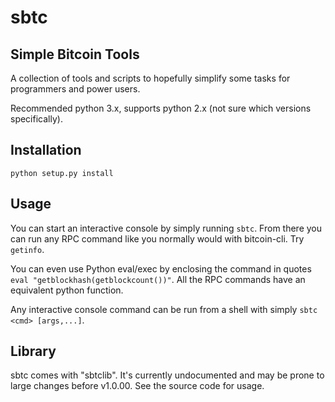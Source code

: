 # sbtc
## Simple Bitcoin Tools

A collection of tools and scripts to hopefully simplify some tasks for programmers and power users.

Recommended python 3.x, supports python 2.x (not sure which versions specifically).

## Installation

`python setup.py install`

## Usage

You can start an interactive console by simply running `sbtc`. From there you can run any RPC command like you normally would with bitcoin-cli. Try `getinfo`.

You can even use Python eval/exec by enclosing the command in quotes `eval "getblockhash(getblockcount())"`. All the RPC commands have an equivalent python function.

Any interactive console command can be run from a shell with simply `sbtc <cmd> [args,...]`.

## Library

sbtc comes with "sbtclib". It's currently undocumented and may be prone to large changes before v1.0.00. See the source code for usage.
